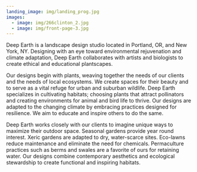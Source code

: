 ```yaml
---
landing_image: img/landing_prog.jpg
images:
  - image: img/266clinton_2.jpg
  - image: img/front-page-3.jpg
---
```

Deep Earth is a landscape design studio located in Portland, OR, and New York, NY. Designing with an eye toward environmental rejuvenation and climate adaptation, Deep Earth collaborates with artists and biologists to create ethical and educational plantscapes. 

Our designs begin with plants, weaving together the needs of our clients and the needs of local ecosystems. We create spaces for their beauty and to serve as a vital refuge for urban and suburban wildlife. Deep Earth specializes in cultivating habitats; choosing plants that attract pollinators and creating environments for animal and bird life to thrive. Our designs are adapted to the changing climate by embracing practices designed for resilience. We aim to educate and inspire others to do the same.

Deep Earth works closely with our clients to imagine unique ways to maximize their outdoor space. Seasonal gardens provide year round interest. Xeric gardens are adapted to dry, water-scarce sites. Eco-lawns reduce maintenance and eliminate the need for chemicals. Permaculture practices such as berms and swales are a favorite of ours for retaining water. Our designs combine contemporary aesthetics and ecological stewardship to create functional and inspiring habitats.